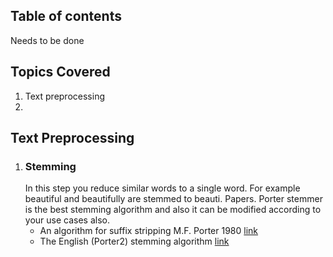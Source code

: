 ## Table of contents
Needs to be done

## Topics Covered
1. Text preprocessing
2. 

## Text Preprocessing
1. ### Stemming
	In this step you reduce similar words to a single word. For example beautiful and beautifully are stemmed to beauti.
	Papers. Porter stemmer is the best stemming algorithm and also it can be modified according to your use cases also.
	* An algorithm for suffix stripping M.F. Porter 1980 [link](http://citeseerx.ist.psu.edu/viewdoc/download?doi=10.1.1.848.7219&rep=rep1&type=pdf)
	* The English (Porter2) stemming algorithm [link](http://snowball.tartarus.org/algorithms/english/stemmer.html)
	
